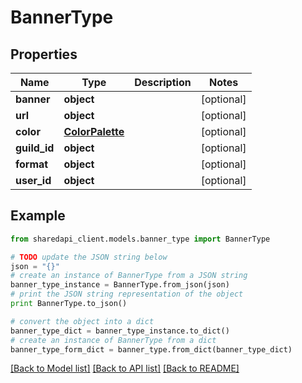 # BannerType


## Properties
Name | Type | Description | Notes
------------ | ------------- | ------------- | -------------
**banner** | **object** |  | [optional] 
**url** | **object** |  | [optional] 
**color** | [**ColorPalette**](ColorPalette.md) |  | [optional] 
**guild_id** | **object** |  | [optional] 
**format** | **object** |  | [optional] 
**user_id** | **object** |  | [optional] 

## Example

```python
from sharedapi_client.models.banner_type import BannerType

# TODO update the JSON string below
json = "{}"
# create an instance of BannerType from a JSON string
banner_type_instance = BannerType.from_json(json)
# print the JSON string representation of the object
print BannerType.to_json()

# convert the object into a dict
banner_type_dict = banner_type_instance.to_dict()
# create an instance of BannerType from a dict
banner_type_form_dict = banner_type.from_dict(banner_type_dict)
```
[[Back to Model list]](../README.md#documentation-for-models) [[Back to API list]](../README.md#documentation-for-api-endpoints) [[Back to README]](../README.md)


